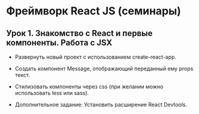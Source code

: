 # Фреймворк React JS (семинары)

## Урок 1. Знакомство с React и первые компоненты. Работа с JSX

- Развернуть новый проект с использованием create-react-app.

- Создать компонент Message, отображающий переданный ему props текст.

- Стилизовать компоненты через css (при желании можно использовать less или sass).

- Дополнительное задание: Установить расширение React Devtools.